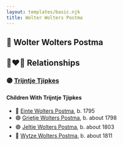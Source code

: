 ```yaml
---
layout: templates/basic.njk
title: Wolter Wolters Postma
---
```

## 🔵 Wolter Wolters Postma


## 👩‍❤️‍👨 Relationships

### 🟣 [Trijntje Tjipkes](/people/7/78249927)

#### Children With Trijntje Tjipkes
* 🔵 [Einte Wolters Postma](/people/1/18880768), b. 1795
* 🟣 [Grietje Wolters Postma](/people/1/16677181), b. about 1798
* 🟣 [Jeltje Wolters Postma](/people/2/28342558), b. about 1803
* 🔵 [Wytze Wolters Postma](/people/6/61192664), b. about 1811